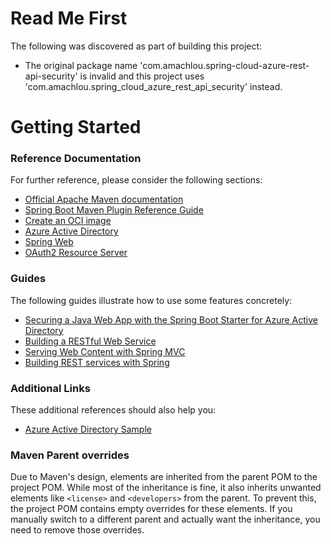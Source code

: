 # Read Me First
The following was discovered as part of building this project:

* The original package name 'com.amachlou.spring-cloud-azure-rest-api-security' is invalid and this project uses 'com.amachlou.spring_cloud_azure_rest_api_security' instead.

# Getting Started

### Reference Documentation
For further reference, please consider the following sections:

* [Official Apache Maven documentation](https://maven.apache.org/guides/index.html)
* [Spring Boot Maven Plugin Reference Guide](https://docs.spring.io/spring-boot/3.3.2/maven-plugin)
* [Create an OCI image](https://docs.spring.io/spring-boot/3.3.2/maven-plugin/build-image.html)
* [Azure Active Directory](https://microsoft.github.io/spring-cloud-azure/current/reference/html/index.html#spring-security-with-azure-active-directory)
* [Spring Web](https://docs.spring.io/spring-boot/docs/3.3.2/reference/htmlsingle/index.html#web)
* [OAuth2 Resource Server](https://docs.spring.io/spring-boot/docs/3.3.2/reference/htmlsingle/index.html#web.security.oauth2.server)

### Guides
The following guides illustrate how to use some features concretely:

* [Securing a Java Web App with the Spring Boot Starter for Azure Active Directory](https://aka.ms/spring/msdocs/aad)
* [Building a RESTful Web Service](https://spring.io/guides/gs/rest-service/)
* [Serving Web Content with Spring MVC](https://spring.io/guides/gs/serving-web-content/)
* [Building REST services with Spring](https://spring.io/guides/tutorials/rest/)

### Additional Links
These additional references should also help you:

* [Azure Active Directory Sample](https://aka.ms/spring/samples/latest/aad)

### Maven Parent overrides

Due to Maven's design, elements are inherited from the parent POM to the project POM.
While most of the inheritance is fine, it also inherits unwanted elements like `<license>` and `<developers>` from the parent.
To prevent this, the project POM contains empty overrides for these elements.
If you manually switch to a different parent and actually want the inheritance, you need to remove those overrides.

